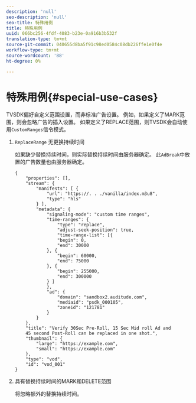 ```yaml
---
description: 'null'
seo-description: 'null'
seo-title: 特殊用例
title: 特殊用例
uuid: 066bc256-4fdf-4083-b23e-0a916b3b532f
translation-type: tm+mt
source-git-commit: 040655d8ba5f91c98ed0584c08db226ffe1e0f4e
workflow-type: tm+mt
source-wordcount: '88'
ht-degree: 0%

---
```



# 特殊用例{#special-use-cases}

TVSDK偏好自定义范围设置，而非标准广告设置。 例如，如果定义了MARK范围，则会忽略广告的插入设置。 如果定义了REPLACE范围，则TVSDK会自动使用`CustomRanges`信令模式。

1. `ReplaceRange` 无更换持续时间

   如果缺少替换持续时间，则实际替换持续时间由服务器确定。 此`AdBreak`中放置的广告数量也由服务器确定。

   ```
   {
       "properties": [],
       "stream": {
           "manifests": [ {
               "url": "https://. . ./vanilla/index.m3u8",
               "type": "hls"
           } ],
           "metadata": {
               "signaling-mode": "custom time ranges",
               "time-ranges": {
                   "type": "replace",
                   "adjust-seek-position": true,
                   "time-range-list": [{
                   "begin": 0,
                   "end": 30000
               }, {
                   "begin": 60000,
                   "end": 75000
               }, {
                   "begin": 255000,
                   "end": 300000
               } ]
               },
               "ad": {             
                   "domain": "sandbox2.auditude.com",
                   "mediaid": "psdk_000105",
                   "zoneid": "121781"
               }     
           }
       },
       "title": "Verify 30Sec Pre-Roll, 15 Sec Mid roll Ad and 
       45 second Post-Roll can be replaced in one shot.",
       "thumbnail": {
           "large": "https://example.com",
           "small": "https://example.com"
       },
       "type": "vod",
       "id": "vod_001"
   }
   ```

1. 具有替换持续时间的MARK和DELETE范围

   将忽略额外的替换持续时间。
